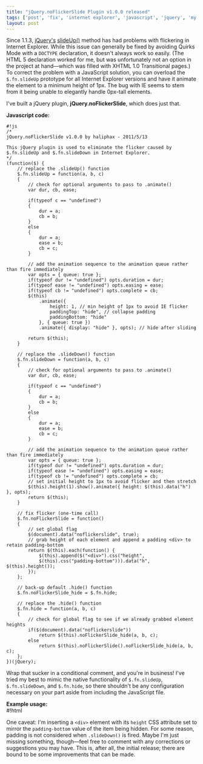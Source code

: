```yaml
---
title: "jQuery.noFlickerSlide Plugin v1.0.0 released"
tags: ['post', 'fix', 'internet explorer', 'javascript', 'jquery', 'my software', 'plugin']
layout: post
---
```


Since 1.1.3, [jQuery's](http://jquery.com)
[slideUp()](http://api.jquery.com/slideUp/) method has had problems with
flickering in Internet Explorer. While this issue can generally be fixed
by avoiding Quirks Mode with a `DOCTYPE` declaration, it doesn't always
work so easily. (The HTML 5 declaration worked for me, but was
unfortunately not an option in the project at hand—which was filled with
XHTML 1.0 Transitional pages.) To correct the problem with a JavaScript
solution, you can overload the `$.fn.slideUp` prototype for all Internet
Explorer versions and have it animate the element to a minimum height of
1px. The bug with IE seems to stem from it being unable to elegantly
handle 0px-tall elements.

I've built a jQuery plugin, **jQuery.noFlickerSlide**, which does just
that.<!--more-->

**Javascript code:**  

    #!js
    /*  
    jQuery.noFlickerSlide v1.0.0 by haliphax - 2011/5/13

    This jQuery plugin is used to eliminate the flicker caused by
    $.fn.slideUp and $.fn.slideDown in Internet Explorer.  
    */  
    (function($) {  
        // replace the .slideUp() function  
        $.fn.slideUp = function(a, b, c)  
        {  
            // check for optional arguments to pass to .animate()  
            var dur, cb, ease;

            if(typeof c == "undefined")  
            {  
                dur = a;  
                cb = b;  
            }  
            else  
            {  
                dur = a;  
                ease = b;  
                cb = c;  
            }

            // add the animation sequence to the animation queue rather than fire immediately  
            var opts = { queue: true };  
            if(typeof dur != "undefined") opts.duration = dur;  
            if(typeof ease != "undefined") opts.easing = ease;  
            if(typeof cb != "undefined") opts.complete = cb;  
            $(this)
                .animate({  
                    height: 1, // min height of 1px to avoid IE flicker  
                    paddingTop: "hide", // collapse padding  
                    paddingBottom: "hide"  
                }, { queue: true })  
                .animate({ display: "hide" }, opts); // hide after sliding  

            return $(this);  
        }  

        // replace the .slideDown() function  
        $.fn.slideDown = function(a, b, c)  
        {  
            // check for optional arguments to pass to .animate()  
            var dur, cb, ease;

            if(typeof c == "undefined")  
            {  
                dur = a;  
                cb = b;  
            }  
            else  
            {  
                dur = a;  
                ease = b;  
                cb = c;  
            }

            // add the animation sequence to the animation queue rather than fire immediately  
            var opts = { queue: true };  
            if(typeof dur != "undefined") opts.duration = dur;  
            if(typeof ease != "undefined") opts.easing = ease;  
            if(typeof cb != "undefined") opts.complete = cb;  
            // set initial height to 1px to avoid flicker and then stretch  
            $(this).height(1).show().animate({ height: $(this).data("h") }, opts);  
            return $(this);  
        }  

        // fix flicker (one-time call)  
        $.fn.noFlickerSlide = function()  
        {  
            // set global flag  
            $(document).data("noflickerslide", true);  
            // grab height of each element and append a padding <div> to retain padding-bottom  
            return $(this).each(function() {  
                $(this).append($("<div>").css("height",
                $(this).css("padding-bottom"))).data("h", $(this).height());  
            });  
        };  

        // back-up default .hide() function  
        $.fn.noFlickerSlide_hide = $.fn.hide;  

        // replace the .hide() function  
        $.fn.hide = function(a, b, c)  
        {  
            // check for global flag to see if we already grabbed element heights  
            if($(document).data("noflickerslide"))  
                return $(this).noFlickerSlide_hide(a, b, c);  
            else  
                return $(this).noFlickerSlide().noFlickerSlide_hide(a, b, c);  
        };  
    })(jQuery);

Wrap that sucker in a conditional comment, and you're in business! I've
tried my best to mimic the native functionality of `$.fn.slideUp`,
`$.fn.slideDown`, and `$.fn.hide`, so there shouldn't be any
configuration necessary on your part aside from including the JavaScript
file.

**Example usage:**  
    #!html
    <!--[if IE]><script src="jquery.noflickerslide.min.js"></script><![endif]-->

One caveat: I'm inserting a `<div>` element with its `height` CSS
attribute set to mirror the `padding-bottom` value of the item being
hidden. For some reason, padding is not considered when `.slideDown()`
is fired. Maybe I'm just missing something, though—feel free to comment
with any corrections or suggestions you may have. This is, after all,
the initial release; there are bound to be some improvements that can be
made.
